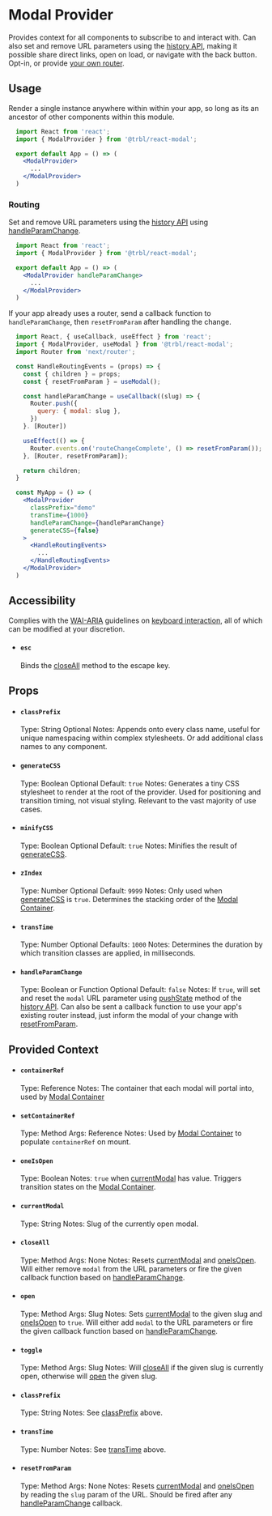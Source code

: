 # Modal Provider

Provides context for all components to subscribe to and interact with. Can also set and remove URL parameters using the [history API](https://developer.mozilla.org/en-US/docs/Web/API/History_API), making it possible share direct links, open on load, or navigate with the back button. Opt-in, or provide [your own router](#routing).

## Usage

Render a single instance anywhere within within your app, so long as its an ancestor of other components within this module.

```jsx
  import React from 'react';
  import { ModalProvider } from '@trbl/react-modal';

  export default App = () => (
    <ModalProvider>
      ...
    </ModalProvider>
  )
```

### Routing

Set and remove URL parameters using the [history API](https://developer.mozilla.org/en-US/docs/Web/API/History_API) using [handleParamChange](#handleParamChange).

```jsx
  import React from 'react';
  import { ModalProvider } from '@trbl/react-modal';

  export default App = () => (
    <ModalProvider handleParamChange>
      ...
    </ModalProvider>
  )
```

If your app already uses a router, send a callback function to `handleParamChange`, then `resetFromParam` after handling the change.

```jsx
  import React, { useCallback, useEffect } from 'react';
  import { ModalProvider, useModal } from '@trbl/react-modal';
  import Router from 'next/router';

  const HandleRoutingEvents = (props) => {
    const { children } = props;
    const { resetFromParam } = useModal();

    const handleParamChange = useCallback((slug) => {
      Router.push({
        query: { modal: slug },
      })
    }. [Router])

    useEffect(() => {
      Router.events.on('routeChangeComplete', () => resetFromParam());
    }, [Router, resetFromParam]);

    return children;
  }

  const MyApp = () => (
    <ModalProvider
      classPrefix="demo"
      transTime={1000}
      handleParamChange={handleParamChange}
      generateCSS={false}
    >
      <HandleRoutingEvents>
        ...
      </HandleRoutingEvents>
    </ModalProvider>
  )
```

## Accessibility

Complies with the [WAI-ARIA](https://www.w3.org/WAI/intro/aria) guidelines on [keyboard interaction](https://www.w3.org/TR/wai-aria-practices/#keyboard-interaction-7), all of which can be modified at your discretion.

- #### `esc`
  Binds the [closeAll](#closeall) method to the escape key.

## Props

- #### `classPrefix`
  Type: String
  Optional
  Notes: Appends onto every class name, useful for unique namespacing within complex stylesheets. Or add additional class names to any component.

- #### `generateCSS`
  Type: Boolean
  Optional
  Default: `true`
  Notes: Generates a tiny CSS stylesheet to render at the root of the provider. Used for positioning and transition timing, not visual styling. Relevant to the vast majority of use cases.

- #### `minifyCSS`
  Type: Boolean
  Optional
  Default: `true`
  Notes: Minifies the result of [generateCSS](#generateCSS).

- #### `zIndex`
  Type: Number
  Optional
  Default: `9999`
  Notes: Only used when [generateCSS](#generateCSS) is `true`. Determines the stacking order of the [Modal Container](../ModalContainer/README.md).

- #### `transTime`
  Type: Number
  Optional
  Defaults: `1000`
  Notes: Determines the duration by which transition classes are applied, in milliseconds.

- #### `handleParamChange`
  Type: Boolean or Function
  Optional
  Default: `false`
  Notes: If `true`, will set and reset the `modal` URL parameter using [pushState](https://developer.mozilla.org/en-US/docs/Web/API/History/pushState) method of the [history API](https://developer.mozilla.org/en-US/docs/Web/API/History_API). Can also be sent a callback function to use your app's existing router instead, just inform the modal of your change with [resetFromParam](#resetFromParam).

## Provided Context

- #### `containerRef`
  Type: Reference
  Notes: The container that each modal will portal into, used by [Modal Container](../ModalContainer/README.md)

- #### `setContainerRef`
  Type: Method
  Args: Reference
  Notes: Used by [Modal Container](../ModalContainer/README.md) to populate `containerRef` on mount.

- #### `oneIsOpen`
  Type: Boolean
  Notes: `true` when [currentModal](#currentModal) has value. Triggers transition states on the [Modal Container](../ModalContainer).

- #### `currentModal`
  Type: String
  Notes: Slug of the currently open modal.

- #### `closeAll`
  Type: Method
  Args: None
  Notes: Resets [currentModal](#currentModal) and [oneIsOpen](#oneIsOpen). Will either remove `modal` from the URL parameters or fire the given callback function based on [handleParamChange](#handleParamChange).

- #### `open`
  Type: Method
  Args: Slug
  Notes: Sets [currentModal](#closeAll) to the given slug and [oneIsOpen](#oneIsOpen) to `true`. Will either add `modal` to the URL parameters or fire the given callback function based on [handleParamChange](#handleParamChange).

- #### `toggle`
  Type: Method
  Args: Slug
  Notes: Will [closeAll](#closeAll) if the given slug is currently open, otherwise will [open](#open) the given slug.

- #### `classPrefix`
  Type: String
  Notes: See [classPrefix](#classPrefix) above.

- #### `transTime`
  Type: Number
  Notes: See [transTime](#transTime) above.

- #### `resetFromParam`
  Type: Method
  Args: None
  Notes: Resets [currentModal](#currentModal) and [oneIsOpen](#oneIsOpen) by reading the `slug` param of the URL. Should be fired after any [handleParamChange](#handleParamChange) callback.
